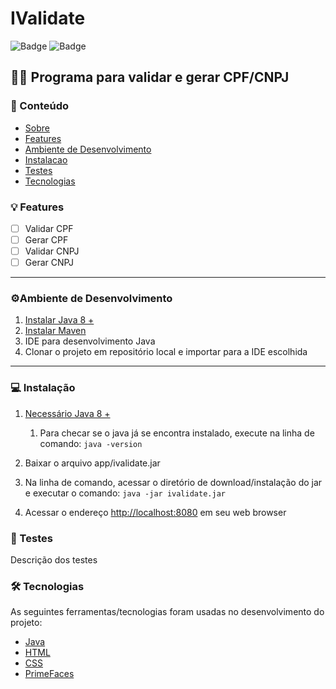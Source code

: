 # IValidate
![Badge](https://img.shields.io/static/v1?label=java-language&message=1.8&color=blue&style=flat-square)
![Badge](https://img.shields.io/static/v1?label=junit&message=platform&color=color&style=flat-square)

## 👨‍💻 Programa para validar e gerar CPF/CNPJ

<!--ts-->
### 📖 Conteúdo
* [Sobre](#-sobre)
* [Features](#-features)
* [Ambiente de Desenvolvimento](#-ambiente-de-desenvolvimento)
* [Instalacao](#-instalacao)
* [Testes](#-testes)
* [Tecnologias](#-tecnologias)
<!--te-->

### 💡 Features
- [ ] Validar CPF
- [ ] Gerar CPF
- [ ] Validar CNPJ
- [ ] Gerar CNPJ

--------------------------------------------------------------------------------
### ⚙️Ambiente de Desenvolvimento
1. [Instalar Java 8 +](https://www.oracle.com/br/java/technologies/javase/javase8-archive-downloads.html)
2. [Instalar Maven](https://maven.apache.org/download.cgi)
3. IDE para desenvolvimento Java
4. Clonar o projeto em repositório local e importar para a IDE escolhida

--------------------------------------------------------------------------------
### 💻 ️Instalação

1. [Necessário Java 8 +](https://www.oracle.com/br/java/technologies/javase/javase8-archive-downloads.html)
   1. Para checar se o java já se encontra instalado, execute na linha de comando: ``java -version``
  
2. Baixar o arquivo app/ivalidate.jar
3. Na linha de comando, acessar o diretório de download/instalação do jar e executar o comando:
``` java -jar ivalidate.jar ```
4. Acessar o endereço [http://localhost:8080](http://localhost:8080) em seu web browser
### 🧪 Testes
Descrição dos testes 

### 🛠 Tecnologias

As seguintes ferramentas/tecnologias foram usadas no desenvolvimento do projeto:

- [Java](#)
- [HTML](#)
- [CSS](#)
- [PrimeFaces](https://www.primefaces.org/showcase/index.xhtml?jfwid=d87df)